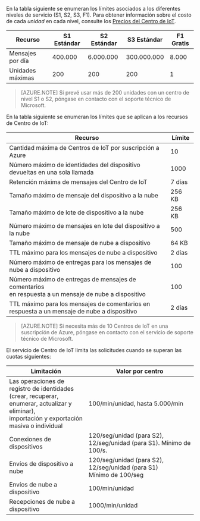 En la tabla siguiente se enumeran los límites asociados a los diferentes niveles de servicio (S1, S2, S3, F1). Para obtener información sobre el costo de cada *unidad* en cada nivel, consulte los [Precios del Centro de IoT](https://azure.microsoft.com/pricing/details/iot-hub/).

| Recurso | S1 Estándar | S2 Estándar | S3 Estándar | F1 Gratis |
| -------- | ----------- | ----------- | ----------- | ------- |
| Mensajes por día | 400\.000 | 6\.000.000 | 300\.000.000 | 8\.000 |
| Unidades máximas | 200 | 200 | 200 | 1 |

> [AZURE.NOTE] Si prevé usar más de 200 unidades con un centro de nivel S1 o S2, póngase en contacto con el soporte técnico de Microsoft.

En la tabla siguiente se enumeran los límites que se aplican a los recursos de Centro de IoT:

| Recurso | Límite |
| -------- | ----- |
| Cantidad máxima de Centros de IoT por suscripción a Azure | 10 |
| Número máximo de identidades del dispositivo<br/> devueltas en una sola llamada | 1000 |
| Retención máxima de mensajes del Centro de IoT | 7 días |
| Tamaño máximo de mensaje del dispositivo a la nube | 256 KB |
| Tamaño máximo de lote de dispositivo a la nube | 256 KB |
| Número máximo de mensajes en lote del dispositivo a la nube | 500 |
| Tamaño máximo de mensaje de nube a dispositivo | 64 KB |
| TTL máximo para los mensajes de nube a dispositivo | 2 días |
| Número máximo de entregas para los mensajes de nube a dispositivo <br/> | 100 |
| Número máximo de entregas de mensajes de comentarios <br/> en respuesta a un mensaje de nube a dispositivo | 100 |
| TTL máximo para los mensajes de comentarios en <br/> respuesta a un mensaje de nube a dispositivo | 2 días |

> [AZURE.NOTE] Si necesita más de 10 Centros de IoT en una suscripción de Azure, póngase en contacto con el servicio de soporte técnico de Microsoft.

El servicio de Centro de IoT limita las solicitudes cuando se superan las cuotas siguientes:

| Limitación | Valor por centro |
| -------- | ------------- |
| Las operaciones de registro de identidades <br/> (crear, recuperar, enumerar, actualizar y eliminar), <br/> importación y exportación masiva o individual | 100/min/unidad, hasta 5.000/min |
| Conexiones de dispositivos | 120/seg/unidad (para S2), 12/seg/unidad (para S1). Mínimo de 100/s. |
| Envíos de dispositivo a nube | 120/seg/unidad (para S2), 12/seg/unidad (para S1) <br/> Mínimo de 100/seg |
| Envíos de nube a dispositivo | 100/min/unidad |
| Recepciones de nube a dispositivo | 1000/min/unidad |

<!---HONumber=AcomDC_0706_2016-->